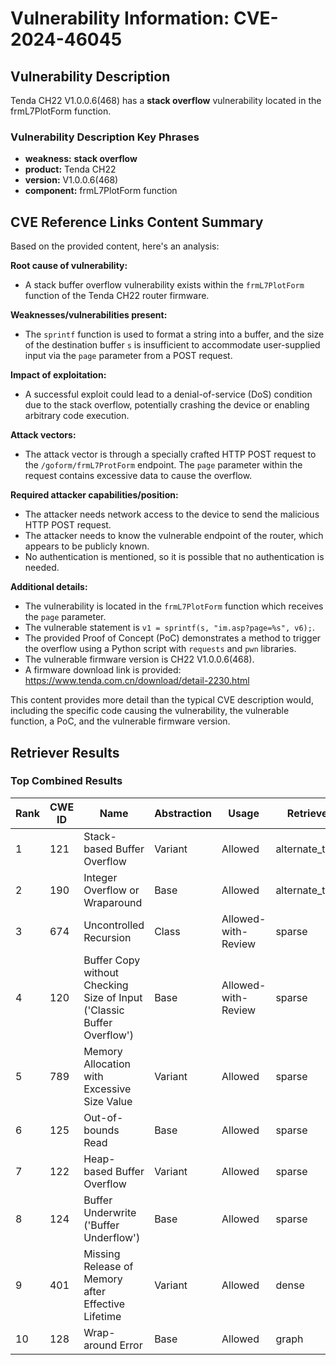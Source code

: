 # Vulnerability Information: CVE-2024-46045

## Vulnerability Description
Tenda CH22 V1.0.0.6(468) has a **stack overflow** vulnerability located in the frmL7PlotForm function.

### Vulnerability Description Key Phrases
- **weakness:** **stack overflow**
- **product:** Tenda CH22
- **version:** V1.0.0.6(468)
- **component:** frmL7PlotForm function

## CVE Reference Links Content Summary
Based on the provided content, here's an analysis:

**Root cause of vulnerability:**
- A stack buffer overflow vulnerability exists within the `frmL7PlotForm` function of the Tenda CH22 router firmware.

**Weaknesses/vulnerabilities present:**
- The `sprintf` function is used to format a string into a buffer, and the size of the destination buffer `s` is insufficient to accommodate user-supplied input via the `page` parameter from a POST request.

**Impact of exploitation:**
- A successful exploit could lead to a denial-of-service (DoS) condition due to the stack overflow, potentially crashing the device or enabling arbitrary code execution.

**Attack vectors:**
- The attack vector is through a specially crafted HTTP POST request to the `/goform/frmL7ProtForm` endpoint. The `page` parameter within the request contains excessive data to cause the overflow.

**Required attacker capabilities/position:**
- The attacker needs network access to the device to send the malicious HTTP POST request.
- The attacker needs to know the vulnerable endpoint of the router, which appears to be publicly known.
- No authentication is mentioned, so it is possible that no authentication is needed.

**Additional details:**
- The vulnerability is located in the `frmL7PlotForm` function which receives the `page` parameter.
- The vulnerable statement is `v1 = sprintf(s, "im.asp?page=%s", v6);`.
- The provided Proof of Concept (PoC) demonstrates a method to trigger the overflow using a Python script with `requests` and `pwn` libraries.
- The vulnerable firmware version is CH22 V1.0.0.6(468).
- A firmware download link is provided: <https://www.tenda.com.cn/download/detail-2230.html>

This content provides more detail than the typical CVE description would, including the specific code causing the vulnerability, the vulnerable function, a PoC, and the vulnerable firmware version.

## Retriever Results

### Top Combined Results

| Rank | CWE ID | Name | Abstraction | Usage  | Retrievers | Individual Scores |
|------|--------|------|-------------|-------|------------|-------------------|
| 1 | 121 | Stack-based Buffer Overflow | Variant | Allowed | alternate_terms | 1.000 |
| 2 | 190 | Integer Overflow or Wraparound | Base | Allowed | alternate_terms | 0.800 |
| 3 | 674 | Uncontrolled Recursion | Class | Allowed-with-Review | sparse | 0.112 |
| 4 | 120 | Buffer Copy without Checking Size of Input ('Classic Buffer Overflow') | Base | Allowed-with-Review | sparse | 0.106 |
| 5 | 789 | Memory Allocation with Excessive Size Value | Variant | Allowed | sparse | 0.095 |
| 6 | 125 | Out-of-bounds Read | Base | Allowed | sparse | 0.094 |
| 7 | 122 | Heap-based Buffer Overflow | Variant | Allowed | sparse | 0.093 |
| 8 | 124 | Buffer Underwrite ('Buffer Underflow') | Base | Allowed | sparse | 0.093 |
| 9 | 401 | Missing Release of Memory after Effective Lifetime | Variant | Allowed | dense | 0.518 |
| 10 | 128 | Wrap-around Error | Base | Allowed | graph | 0.002 |

